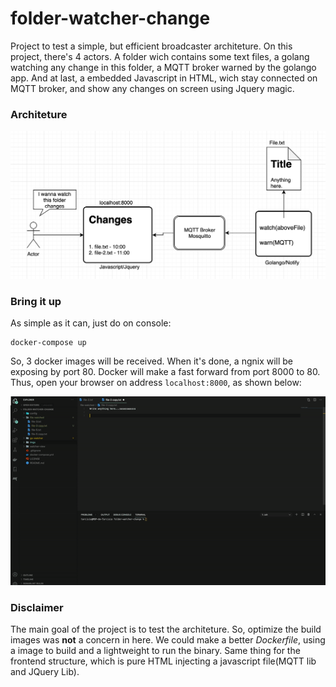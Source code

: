 # folder-watcher-change

Project to test a simple, but efficient broadcaster architeture. On this project, there's 4 actors. A folder wich contains some text files, a golang watching any change in this folder, a MQTT broker warned by the golango app. And at last, a embedded Javascript in HTML, wich stay connected on MQTT broker, and show any changes on screen using Jquery magic.

### Architeture

![Arch](./imgs/arch.png)

### Bring it up

As simple as it can, just do on console:

    docker-compose up

So, 3 docker images will be received. When it's done, a ngnix will be exposing by port 80. Docker will make a fast forward from port 8000 to 80. Thus, open your browser on address `localhost:8000`, as shown below:

![](./imgs/example.gif)

### Disclaimer

The main goal of the project is to test the architeture. So, optimize the build images was **not** a concern in here. We could make a better _Dockerfile_, using a image to build and a lightweight to run the binary. Same thing for the frontend structure, which is pure HTML injecting a javascript file(MQTT lib and JQuery Lib).
